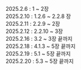 2025.2.6 : 1 ~ 2장</br>
2025.2.10 : 1.2.6 ~ 2.2.8 장</br>
2025.2.11 : 2.2.9 ~ 2장 </br>
2025.2.12 : 2.2.10 ~ 3장 </br>
2025.2.16 : 3.2 ~ 3장 끝까지</br>
2025.2.18 : 4.1.3 ~ 5장 끝까지</br>
2025.2.19 : 5.1 ~ 5장 끝까지</br>
2025.2.20 : 5.3 ~ 5장 끝까지</br>

